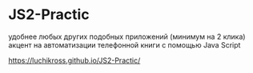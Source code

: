 # JS2-Practic

удобнее любых других подобных приложений (минимум на 2 клика)
акцент на автоматизации телефонной книги с помощью Java Script

https://luchikross.github.io/JS2-Practic/

